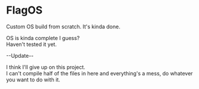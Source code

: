 # FlagOS
Custom OS build from scratch.
It's kinda done.

OS is kinda complete I guess?<br/>
Haven't tested it yet.

--Update--

I think I'll give up on this project.<br/>
I can't compile half of the files in here and everything's a mess, do whatever you want to do with it.
